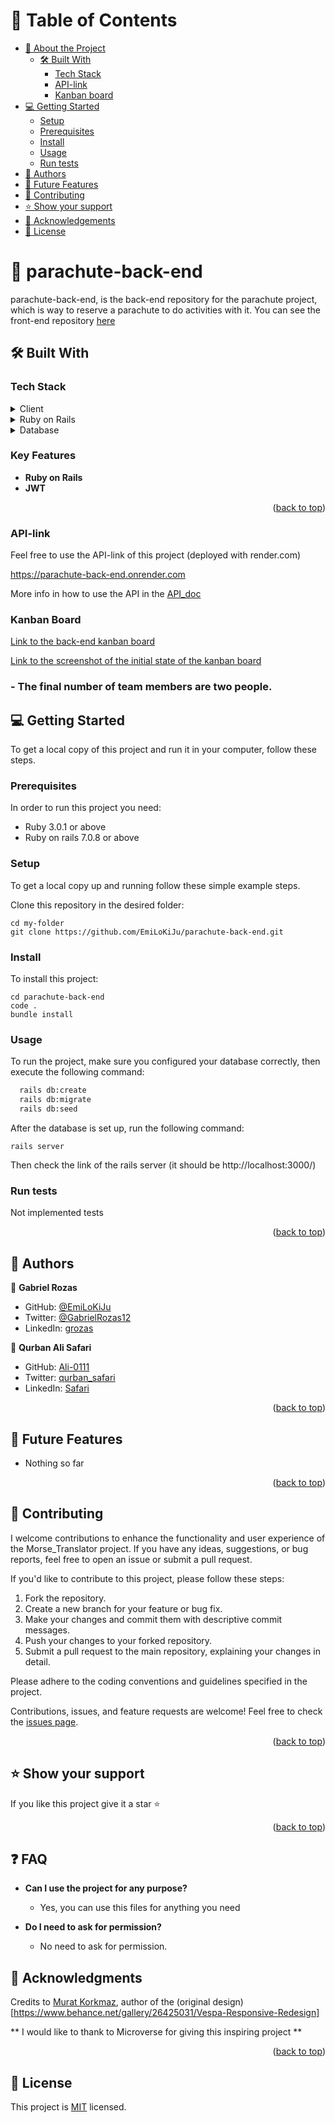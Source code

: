 <a name="parachute-back-end"></a>

# 📗 Table of Contents

- [📖 About the Project](#about-project)
  - [🛠 Built With](#built-with)
    - [Tech Stack](#tech-stack)
    - [API-link](#live-demo)
    - [Kanban board](#kanban-board)
- [💻 Getting Started](#getting-started)
  - [Setup](#setup)
  - [Prerequisites](#prerequisites)
  - [Install](#install)
  - [Usage](#usage)
  - [Run tests](#run-tests)
- [👥 Authors](#authors)
- [🔭 Future Features](#future-features)
- [🤝 Contributing](#contributing)
- [⭐️ Show your support](#support)
- [🙏 Acknowledgements](#acknowledgements)
- [📝 License](#license)

<!-- PROJECT DESCRIPTION -->

# 📖 parachute-back-end <a name="about-project"></a>
parachute-back-end, is the back-end repository for the parachute project, which is way to reserve a parachute to do activities with it.
You can see the front-end repository [here](https://github.com/EmiLoKiJu/parachute-front-end)

## 🛠 Built With <a name="built-with"></a>

### Tech Stack <a name="tech-stack"></a>

<details>
  <summary>Client</summary>
  <ul>
    <li><a href="https://www.ruby-lang.org/en/">Ruby</a></li>
    <li><a href="https://rubyonrails.org/">Ruby on Rails</a></li>
  </ul>
</details>

<details>
  <summary>Ruby on Rails</summary>
  <ul>
    <li><a href="https://guides.rubyonrails.org/getting_started.html#what-is-rails-questionmark">Ruby on Rails introduction</a></li>
  </ul>
</details>

<details>
<summary>Database</summary>
  <ul>
    <li><a href="https://www.postgresql.org/">PostgreSQL</a></li>
  </ul>
</details>

<!-- Features -->

### Key Features <a name="key-features"></a>

- **Ruby on Rails**
- **JWT**

<p align="right">(<a href="#readme-top">back to top</a>)</p>

### API-link <a name="live-demo"></a>

Feel free to use the API-link of this project
(deployed with render.com)

https://parachute-back-end.onrender.com

More info in how to use the API in the [API_doc](./API_doc.txt)

### Kanban Board <a name="kanban-board"></a>

[Link to the back-end kanban board](https://github.com/users/EmiLoKiJu/projects/2/views/1)

[Link to the screenshot of the initial state of the kanban board](https://user-images.githubusercontent.com/84760694/278126987-d8abe5f7-6806-4f15-b128-aff749e5e0c8.png)

### - The final number of team members are two people.
## 💻 Getting Started <a name="getting-started"></a>
<!-- https://github.com/EmiLoKiJu/parachute-back-end -->

To get a local copy of this project and run it in your computer, follow these steps.

### Prerequisites

In order to run this project you need:
- Ruby 3.0.1 or above
- Ruby on rails 7.0.8 or above

### Setup

To get a local copy up and running follow these simple example steps.

Clone this repository in the desired folder:
```
cd my-folder
git clone https://github.com/EmiLoKiJu/parachute-back-end.git
```

### Install

To install this project:
```
cd parachute-back-end
code .
bundle install
```
### Usage

To run the project, make sure you configured your database correctly, then execute the following command:
```sh
  rails db:create
  rails db:migrate
  rails db:seed
```

After the database is set up, run the following command:
```
rails server
```

Then check the link of the rails server (it should be http://localhost:3000/)

### Run tests

Not implemented tests

<p align="right">(<a href="#parachute-back-end">back to top</a>)</p>

<!-- AUTHORS -->
## 👥 Authors <a name="authors"></a>

👤 **Gabriel Rozas**
- GitHub:   [@EmiLoKiJu](https://github.com/EmiLoKiJu)
- Twitter:  [@GabrielRozas12](https://twitter.com/GabrielRozas12)
- LinkedIn: [grozas](https://www.linkedin.com/in/grozas/)

👤 **Qurban Ali Safari**
- GitHub:   [Ali-0111](https://github.com/Ali-0111)
- Twitter:  [qurban_safari](https://twitter.com/qurban_safari)
- LinkedIn: [Safari](https://www.linkedin.com/in/ali-safari-linked)

<p align="right">(<a href="#parachute-back-end">back to top</a>)</p>

<!-- FUTURE FEATURES -->

## 🔭 Future Features <a name="future-features"></a>

- Nothing so far

<p align="right">(<a href="#parachute-back-end">back to top</a>)</p>

<!-- CONTRIBUTING -->

## 🤝 Contributing <a name="contributing"></a>

I welcome contributions to enhance the functionality and user experience of the Morse_Translator project. If you have any ideas, suggestions, or bug reports, feel free to open an issue or submit a pull request.

If you'd like to contribute to this project, please follow these steps:

1. Fork the repository.
2. Create a new branch for your feature or bug fix.
3. Make your changes and commit them with descriptive commit messages.
4. Push your changes to your forked repository.
5. Submit a pull request to the main repository, explaining your changes in detail.

Please adhere to the coding conventions and guidelines specified in the project.

Contributions, issues, and feature requests are welcome!
Feel free to check the [issues page](../../issues).

<p align="right">(<a href="#parachute-back-end">back to top</a>)</p>

<!-- SUPPORT -->

## ⭐️ Show your support <a name="support"></a>

If you like this project give it a star ⭐️

<p align="right">(<a href="#parachute-back-end">back to top</a>)</p>

<!-- FAQ -->

## ❓ FAQ <a name="faq"></a>

- **Can I use the project for any purpose?**

  - Yes, you can use this files for anything you need

- **Do I need to ask for permission?**

  - No need to ask for permission.


<!-- ACKNOWLEDGEMENTS -->

## 🙏 Acknowledgments <a name="acknowledgements"></a>

Credits to [Murat Korkmaz](https://www.behance.net/muratk), author of the (original design)[https://www.behance.net/gallery/26425031/Vespa-Responsive-Redesign]

** I would like to thank to Microverse for giving this inspiring project **

<p align="right">(<a href="#parachute-back-end">back to top</a>)</p>

<!-- LICENSE -->

## 📝 License <a name="license"></a>

This project is [MIT](./LICENSE) licensed.

